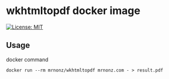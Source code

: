 # wkhtmltopdf docker image

[![License: MIT](https://img.shields.io/badge/License-MIT-brightgreen.svg)](https://opensource.org/licenses/MIT)

## Usage

docker command

```
docker run --rm mrnonz/wkhtmltopdf mrnonz.com - > result.pdf
```